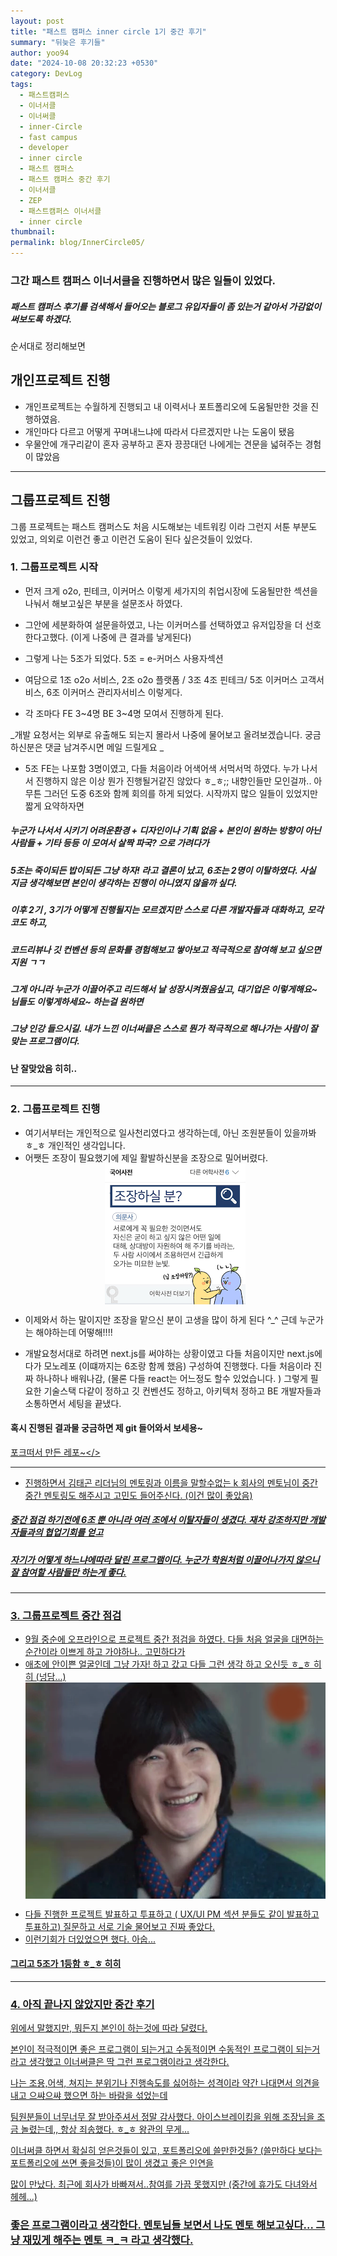 ```yaml
---
layout: post
title: "패스트 캠퍼스 inner circle 1기 중간 후기"
summary: "뒤늦은 후기들"
author: yoo94
date: "2024-10-08 20:32:23 +0530"
category: DevLog
tags:
  - 패스트캠퍼스
  - 이너서클
  - 이너써클
  - inner-Circle
  - fast campus
  - developer
  - inner circle
  - 패스트 캠퍼스
  - 패스트 캠퍼스 중간 후기
  - 이너서클
  - ZEP
  - 패스트캠퍼스 이너서클
  - inner circle
thumbnail:
permalink: blog/InnerCircle05/
---
```


### 그간 패스트 캠퍼스 이너서클을 진행하면서 많은 일들이 있었다.

##### 패스트 캠퍼스 후기를 검색해서 들어오는 블로그 유입자들이 좀 있는거 같아서 가감없이 써보도록 하겠다.

순서대로 정리해보면

## 개인프로젝트 진행

- 개인프로젝트는 수월하게 진행되고 내 이력서나 포트폴리오에 도움될만한 것을 진행하였음.
- 개인마다 다르고 어떻게 꾸며내느냐에 따라서 다르겠지만 나는 도움이 됐음
- 우물안에 개구리같이 혼자 공부하고 혼자 끙끙대던 나에게는 견문을 넓혀주는 경험이 많았음

---

## 그룹프로젝트 진행

그룹 프로젝트는 패스트 캠퍼스도 처음 시도해보는 네트워킹 이라 그런지 서툰 부분도 있었고, 의외로 이런건 좋고 이런건 도움이 된다
싶은것들이 있었다.

### 1. 그룹프로젝트 시작

- 먼저 크게 o2o, 핀테크, 이커머스 이렇게 세가지의 취업시장에 도움될만한 섹션을 나눠서 해보고싶은 부분을 설문조사 하였다.
- 그안에 세분화하여 설문을하였고, 나는 이커머스를 선택하였고 유저입장을 더 선호한다고했다. (이게 나중에 큰 결과를 낳게된다)
- 그렇게 나는 5조가 되었다. 5조 = e-커머스 사용자섹션
- 여담으로 1조 o2o 서비스, 2조 o2o 플랫폼 / 3조 4조 핀테크/ 5조 이커머스 고객서비스, 6조 이커머스 관리자서비스 이렇게다.

- 각 조마다 FE 3~4명 BE 3~4명 모여서 진행하게 된다.

_개발 요청서는 외부로 유출해도 되는지 몰라서 나중에 물어보고 올려보겠습니다. 궁금하신분은 댓글 남겨주시면 메일 드릴게요 _

- 5조 FE는 나포함 3명이였고, 다들 처음이라 어색어색 서먹서먹 하였다. 누가 나서서 진행하지 않은 이상 뭔가 진행될거같진 않았다 ㅎ\_ㅎ;;
  내향인들만 모인걸까.. 아무튼 그러던 도중 6조와 함께 회의를 하게 되었다. 시작까지 많으 일들이 있었지만 짧게 요약하자면

##### 누군가 나서서 시키기 어려운환경 + 디자인이나 기획 없음 + 본인이 원하는 방향이 아닌사람들 + 기타 등등 이 모여서 살짝 파국? 으로 가려다가

##### 5조는 죽이되든 밥이되든 그냥 하자! 라고 결론이 났고, 6조는 2명이 이탈하였다. 사실 지금 생각해보면 본인이 생각하는 진행이 아니였지 않을까 싶다.

##### 이후 2기 , 3기가 어떻게 진행될지는 모르겠지만 스스로 다른 개발자들과 대화하고, 모각코도 하고,

##### 코드리뷰나 깃 컨벤션 등의 문화를 경험해보고 쌓아보고 적극적으로 참여해 보고 싶으면 지원 ㄱㄱ

##### 그게 아니라 누군가 이끌어주고 리드해서 날 성장시켜줬음싶고, 대기업은 이렇게해요~ 님들도 이렇게하세요~ 하는걸 원하면

##### 그냥 인강 들으시길. 내가 느낀 이너써클은 스스로 뭔가 적극적으로 해나가는 사람이 잘 맞는 프로그램이다.

#### 난 잘맞았음 히히..

---

### 2. 그룹프로젝트 진행

- 여기서부터는 개인적으로 일사천리였다고 생각하는데, 아닌 조원분들이 있을까봐 ㅎ\_ㅎ 개인적인 생각입니다.
- 어쨋든 조장이 필요했기에 제일 활발하신분을 조장으로 밀어버렸다.
  <div style="display: flex; justify-content: center;">
  <img src="/blog/postImg/innercircleleader.png" alt="Pasted image innercircleleader.png" style="max-width:100%;; height:70%;">
</div>

- 이제와서 하는 말이지만 조장을 맡으신 분이 고생을 많이 하게 된다 ^\_^ 근데 누군가는 해야하는데 어떻해!!!!

- 개발요청서대로 하려면 next.js를 써야하는 상황이였고 다들 처음이지만 next.js에다가 모노레포 (이떄까지는 6조랑 함께 했음) 구성하여
  진행했다. 다들 처음이라 진짜 하나하나 배워나감, (물론 다들 react는 어느정도 할수 있었습니다. ) 그렇게 필요한 기술스택 다같이 정하고
  깃 컨벤션도 정하고, 아키텍처 정하고 BE 개발자들과 소통하면서 세팅을 끝냈다.

#### 혹시 진행된 결과물 궁금하면 제 git 들어와서 보세용~

<a href="https://github.com/yoo94/icd01-team05_06-commerce-fe">포크떠서 만든 레포~</>

---

- 진행하면서 김태곤 리더님의 멘토링과 이름을 말할수없는 k 회사의 멘토님이 중간중간 멘토링도 해주시고 고민도 들어주신다. (이건 많이 좋았음)

##### 중간 점검 하기전에 6조 뿐 아니라 여러 조에서 이탈자들이 생겼다. 재차 강조하지만 개발자들과의 협업기회를 얻고

##### 자기가 어떻게 하느냐에따라 달린 프로그램이다. 누군가 학원처럼 이끌어나가지 않으니 잘 참여할 사람들만 하는게 좋다.

---

### 3. 그룹프로젝트 중간 점검

- 9월 중순에 오프라인으로 프로젝트 중간 점검을 하였다. 다들 처음 얼굴을 대면하는 순간이라 이쁘게 하고 가야하나.. 고민하다가
- 애초에 안이쁜 얼굴인데 그냥 가자! 하고 갔고 다들 그런 생각 하고 오신듯 ㅎ\_ㅎ 히히 (넝담...)
  <div style="display: flex; justify-content: center;">
  <img src="/blog/postImg/joke.png" alt="Pasted image innercircleleader.png" style="max-width:100%;; height:70%;">
</div>

- 다들 진행한 프로젝트 발표하고 투표하고 ( UX/UI PM 섹션 분들도 같이 발표하고 투표하고) 질문하고 서로 기술 물어보고 진짜 좋았다.
- 이런기회가 더있었으면 했다. 아숩...

#### 그리고 5조가 1등함 ㅎ\_ㅎ 히히

---

### 4. 아직 끝나지 않았지만 중간 후기

위에서 말했지만, 뭐든지 본인이 하는것에 따라 달렸다.

본인이 적극적이면 좋은 프로그램이 되는거고 수동적이면 수동적인 프로그램이 되는거라고 생각했고 이너써클은 딱 그런 프로그램이라고 생각한다.

나는 조용,어색, 쳐지는 분위기나 진행속도를 싫어하는 성격이라 약간 나대면서 의견을 내고 으쌰으쌰 했으면 하는 바람을 섞었는데

팀원분들이 너무너무 잘 받아주셔서 정말 감사했다. 아이스브레이킹을 위해 조장님을 조금 놀렸는데,, 항상 죄송했다. ㅎ\_ㅎ 왕관의 무게...

이너써클 하면서 확실히 얻은것들이 있고, 포트폴리오에 쓸만한것들? (쓸만하다 보다는 포트폴리오에 쓰면 좋을것들)이 많이 생겼고 좋은 인연을

많이 만났다. 최근에 회사가 바빠져서..참여를 가끔 못했지만 (중간에 휴가도 다녀와서 헤헤...)

### 좋은 프로그램이라고 생각한다. 멘토님들 보면서 나도 멘토 해보고싶다... 그냥 재밌게 해주는 멘토 ㅋ\_ㅋ 라고 생각했다.
